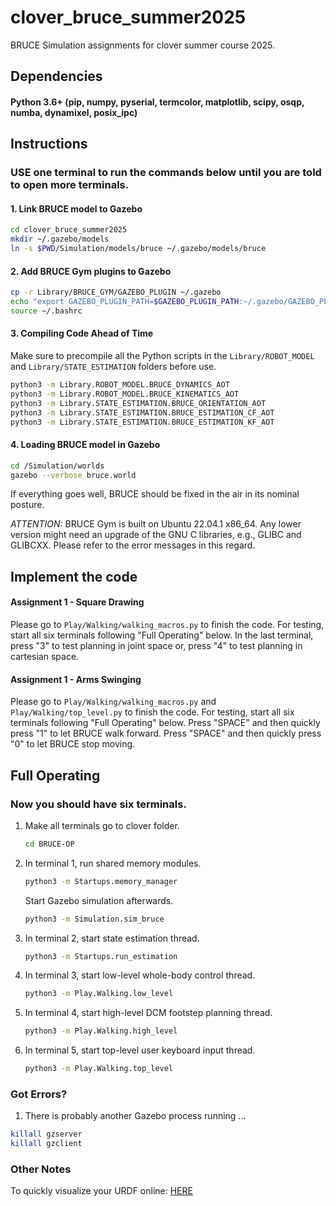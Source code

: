 # clover_bruce_summer2025

BRUCE Simulation assignments for clover summer course 2025.

## Dependencies

#### Python 3.6+ (pip, numpy, pyserial, termcolor, matplotlib, scipy, osqp, numba, dynamixel, posix_ipc)

## Instructions

### USE one terminal to run the commands below until you are told to open more terminals.
#### 1. Link BRUCE model to Gazebo
```bash
cd clover_bruce_summer2025
mkdir ~/.gazebo/models
ln -s $PWD/Simulation/models/bruce ~/.gazebo/models/bruce
```

#### 2. Add BRUCE Gym plugins to Gazebo
```bash
cp -r Library/BRUCE_GYM/GAZEBO_PLUGIN ~/.gazebo
echo "export GAZEBO_PLUGIN_PATH=$GAZEBO_PLUGIN_PATH:~/.gazebo/GAZEBO_PLUGIN"  >>  ~/.bashrc
source ~/.bashrc
```

#### 3. Compiling Code Ahead of Time
Make sure to precompile all the Python scripts in the ``Library/ROBOT_MODEL`` and ``Library/STATE_ESTIMATION`` folders before use. 
```bash
python3 -m Library.ROBOT_MODEL.BRUCE_DYNAMICS_AOT
python3 -m Library.ROBOT_MODEL.BRUCE_KINEMATICS_AOT
python3 -m Library.STATE_ESTIMATION.BRUCE_ORIENTATION_AOT
python3 -m Library.STATE_ESTIMATION.BRUCE_ESTIMATION_CF_AOT
python3 -m Library.STATE_ESTIMATION.BRUCE_ESTIMATION_KF_AOT
```

#### 4. Loading BRUCE model in Gazebo
```bash
cd /Simulation/worlds
gazebo --verbose bruce.world
```
If everything goes well, BRUCE should be fixed in the air in its nominal posture.

_ATTENTION:_
BRUCE Gym is built on Ubuntu 22.04.1 x86_64. Any lower version might need an upgrade of the GNU C libraries, e.g., GLIBC and GLIBCXX. Please refer to the error messages in this regard.

## Implement the code
#### Assignment 1 - Square Drawing
Please go to ``Play/Walking/walking_macros.py`` to finish the code.
For testing, start all six terminals following "Full Operating" below. In the last terminal, press "3" to test planning in joint space or, press "4" to test planning in cartesian space.
#### Assignment 1 - Arms Swinging
Please go to ``Play/Walking/walking_macros.py`` and ``Play/Walking/top_level.py`` to finish the code. For testing, start all six terminals following "Full Operating" below. Press "SPACE" and then quickly press "1" to let BRUCE walk forward. Press "SPACE" and then quickly press "0" to let BRUCE stop moving.


## Full Operating
### Now you should have six terminals.
1. Make all terminals go to clover folder.
    ```bash
   cd BRUCE-OP
    ```
2. In terminal 1, run shared memory modules.
    ```bash
    python3 -m Startups.memory_manager
    ```
    Start Gazebo simulation afterwards.
    ```bash
    python3 -m Simulation.sim_bruce
    ```
3. In terminal 2, start state estimation thread.
    ```bash
    python3 -m Startups.run_estimation
    ```
4. In terminal 3, start low-level whole-body control thread.
    ```bash
    python3 -m Play.Walking.low_level
    ```
5. In terminal 4, start high-level DCM footstep planning thread.
    ```bash
    python3 -m Play.Walking.high_level
    ```
6. In terminal 5, start top-level user keyboard input thread.
    ```bash
    python3 -m Play.Walking.top_level
    ```

### Got Errors?
1. There is probably another Gazebo process running ...
 ```bash
killall gzserver
killall gzclient
 ```

### Other Notes
To quickly visualize your URDF online: [HERE](https://gkjohnson.github.io/urdf-loaders/javascript/example/bundle/index.html)
